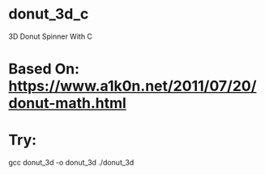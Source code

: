 # donut_3d_c
 3D Donut Spinner With C

# Based On: https://www.a1k0n.net/2011/07/20/donut-math.html

# Try:
gcc donut_3d -o donut_3d
./donut_3d


